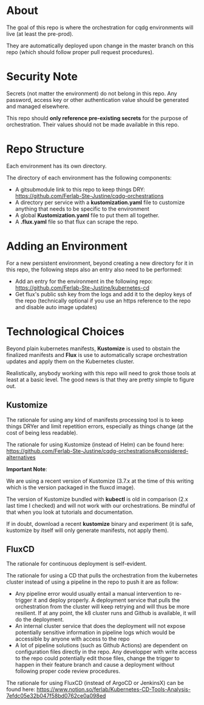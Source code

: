 # About

The goal of this repo is where the orchestration for cqdg environments will live (at least the pre-prod).

They are automatically deployed upon change in the master branch on this repo (which should follow proper pull request procedures).

# Security Note

Secrets (not matter the environment) do not belong in this repo. Any password, access key or other authentication value should be generated and managed elsewhere.

This repo should **only reference pre-existing secrets** for the purpose of orchestration. Their values should not be made available in this repo.

# Repo Structure

Each environment has its own directory.

The directory of each environment has the following components:
- A gitsubmodule link to this repo to keep things DRY: https://github.com/Ferlab-Ste-Justine/cqdg-orchestrations
- A directory per service with a **kustomization.yaml** file to customize anything that needs to be specific to the environment
- A global **Kustomization.yaml** file to put them all together.
- A **.flux.yaml** file so that flux can scrape the repo.

# Adding an Environment

For a new persistent environment, beyond creating a new directory for it in this repo, the following steps also an entry also need to be performed:
- Add an entry for the environment in the following repo: https://github.com/Ferlab-Ste-Justine/kubernetes-cd
- Get flux's public ssh key from the logs and add it to the deploy keys of the repo (technically optional if you use an https reference to the repo and disable auto image updates)

# Technological Choices

Beyond plain kubernetes manifests, **Kustomize** is used to obstain the finalized manifests and **Flux** is use to automatically scrape orchestration updates and apply them on the Kubernetes cluster.

Realistically, anybody working with this repo will need to grok those tools at least at a basic level. The good news is that they are pretty simple to figure out.

## Kustomize

The rationale for using any kind of manifests processing tool is to keep things DRYer and limit repetition errors, especially as things change (at the cost of being less readable).

The rationale for using Kustomize (instead of Helm) can be found here: https://github.com/Ferlab-Ste-Justine/cqdg-orchestrations#considered-alternatives

**Important Note**: 

We are using a recent version of Kustomize (3.7.x at the time of this writing which is the version packaged in the fluxcd image). 

The version of Kustomize bundled with **kubectl** is old in comparison (2.x last time I checked) and will not work with our orchestrations. Be mindful of that when you look at tutorials and documentation.

If in doubt, download a recent **kustomize** binary and experiment (it is safe, kustomize by itself will only generate manifests, not apply them).

## FluxCD

The rationale for continuous deployment is self-evident.

The rationale for using a CD that pulls the orchestration from the kubernetes cluster instead of using a pipeline in the repo to push it are as follow:
- Any pipeline error would usually entail a manual intervention to re-trigger it and deploy properly. A deployment service that pulls the orchestration from the cluster will keep retrying and will thus be more resilient. If at any point, the k8 cluster runs and Github is available, it will do the deployment.
- An internal cluster service that does the deployment will not expose potentially sensitive information in pipeline logs which would be accessible by anyone with access to the repo
- A lot of pipeline solutions (such as Github Actions) are dependent on configuration files directly in the repo. Any developper with write access to the repo could potentially edit those files, change the trigger to happen in their feature branch and cause a deployment without following proper code review procedures. 

The rationale for using FluxCD (instead of ArgoCD or JenkinsX) can be found here: https://www.notion.so/ferlab/Kubernetes-CD-Tools-Analysis-7efdc05e32b047f58bd0762ce0a098ed